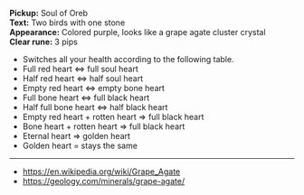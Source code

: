 **Pickup:** Soul of Oreb
<br>
**Text:** Two birds with one stone
<br>
**Appearance:** Colored purple, looks like a grape agate cluster crystal
<br>
**Clear rune:** 3 pips

- Switches all your health according to the following table.
- Full red heart <=> full soul heart
- Half red heart <=> half soul heart
- Empty red heart <=> empty bone heart
- Full bone heart <=> full black heart
- Half full bone heart <=> half black heart
- Empty red heart + rotten heart => full black heart
- Bone heart + rotten heart => full black heart
- Eternal heart => golden heart
- Golden heart = stays the same

---

- https://en.wikipedia.org/wiki/Grape_Agate
- https://geology.com/minerals/grape-agate/